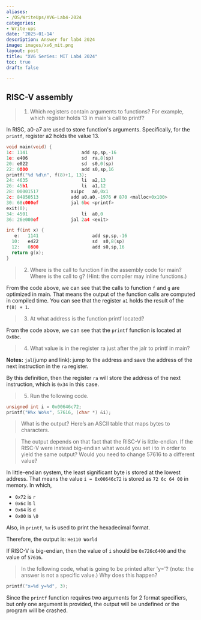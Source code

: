 ```yaml
---
aliases:
- /OS/WriteUps/XV6-Lab4-2024
categories:
- Write-ups
date: '2025-01-14'
description: Answer for lab4 2024
image: images/xv6_mit.png
layout: post
title: "XV6 Series: MIT Lab4 2024"
toc: true
draft: false

---
```

## RISC-V assembly
> 1. Which registers contain arguments to functions? For example, which register holds 13 in main's call to printf?

In RISC, a0-a7 are used to store function's arguments. Specifically, for the `printf`, register a2 holds the value 13.



```c
void main(void) {
1c:	1141                	add	sp,sp,-16
1e:	e406                	sd	ra,8(sp)
20:	e022                	sd	s0,0(sp)
22:	0800                	add	s0,sp,16
printf("%d %d\n", f(8)+1, 13);
24:	4635                	li	a2,13
26:	45b1                	li	a1,12
28:	00001517          	auipc	a0,0x1
2c:	84850513          	add	a0,a0,-1976 # 870 <malloc+0x100>
30:	68c000ef          	jal	6bc <printf>
exit(0);
34:	4501                	li	a0,0
36:	26e000ef          	jal	2a4 <exit>

int f(int x) {
   e:	1141                	add	sp,sp,-16
  10:	e422                	sd	s0,8(sp)
  12:	0800                	add	s0,sp,16
  return g(x);
}
```

> 2. Where is the call to function f in the assembly code for main? Where is the call to g? (Hint: the compiler may inline functions.)

From the code above, we can see that the calls to function `f` and `g` are optimized in main.
That means the output of the function calls are computed in compiled time. You can see that the register `a1` holds the 
result of the `f(8) + 1`.

> 3. At what address is the function printf located?

From the code above, we can see that the `printf` function is located at `0x6bc`.

> 4. What value is in the register ra just after the jalr to printf in main?
 
**Notes:**
`jal`(jump and link): jump to the address and save the address of the next instruction in the `ra` register.

By this definition, then the register `ra` will store the address of the next instruction, which is `0x34` in this case.

> 5. Run the following code.
```c
unsigned int i = 0x00646c72;
printf("H%x Wo%s", 57616, (char *) &i);
```
> What is the output? Here’s an ASCII table that maps bytes to characters. 
 
> The output depends on that fact that the RISC-V is little-endian. If the RISC-V were instead big-endian what would you set i to in order to yield the same output? Would you need to change 57616 to a different value?

In little-endian system, the least significant byte is stored at the lowest address. That means the value `i = 0x00646c72`
is stored as `72 6c 64 00` in memory. In which,

- `0x72` is `r`
- `0x6c` is `l`
- `0x64` is `d`
- `0x00` is `\0`

Also, in `printf`, `%x` is used to print the hexadecimal format.

Therefore, the output is: `He110 World`

If RISC-V is big-endian, then the value of `i` should be `0x726c6400` and the value of `57616`.

> In the following code, what is going to be printed after 'y='? (note: the answer is not a specific value.) Why does this happen?
```c
printf("x=%d y=%d", 3);
```

Since the `printf` function requires two arguments for 2 format specifiers, but only one argument is provided, the output
will be undefined or the program will be crashed.
